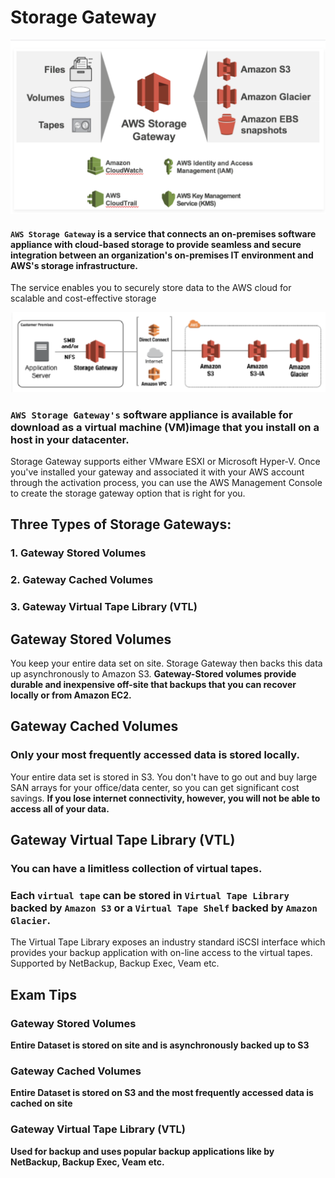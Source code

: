 # Storage Gateway

![Alt Image Text](images/6_1.jpg "body image")

#### `AWS Storage Gateway` is a service that connects an on-premises software appliance with cloud-based storage to provide seamless and secure integration between an organization's on-premises IT environment and AWS's storage infrastructure. 

The service enables you to securely store data to the AWS cloud for scalable and cost-effective storage

![Alt Image Text](images/6_2.jpg "body image")


### `AWS Storage Gateway's` software appliance is available for download as a virtual machine (VM)image that you install on a host in your datacenter.


Storage Gateway supports either VMware ESXI or Microsoft Hyper-V. Once you've installed your gateway and associated it with your AWS account through the activation process, you can use the AWS Management Console to create the storage gateway option that is right for you.


## Three Types of Storage Gateways:

### 1. Gateway Stored Volumes
### 2. Gateway Cached Volumes
### 3. Gateway Virtual Tape Library (VTL)


## Gateway Stored Volumes

You keep your entire data set on site. Storage Gateway then backs this data up asynchronously to Amazon S3. **Gateway-Stored volumes provide durable and inexpensive off-site that backups that you can recover locally or from Amazon EC2.**


## Gateway Cached Volumes

### Only your most frequently accessed data is stored locally.

Your entire data set is stored in S3. You don't have to go out and buy large SAN arrays for your office/data center, so you can get significant cost savings. **If you lose internet connectivity, however, you will not be able to access all of your data.**


## Gateway Virtual Tape Library (VTL)

### You can have a limitless collection of virtual tapes.

### Each `virtual tape` can be stored in `Virtual Tape Library` backed by `Amazon S3` or a `Virtual Tape Shelf` backed by `Amazon Glacier`. 

The Virtual Tape Library exposes an industry standard iSCSI interface which provides your backup application with on-line access to the virtual tapes. Supported by NetBackup, Backup Exec, Veam etc.



## Exam Tips

### Gateway Stored Volumes

**Entire Dataset is stored on site and is asynchronously backed up to S3**

### Gateway Cached Volumes

**Entire Dataset is stored on S3 and the most frequently accessed data is cached on site**

### Gateway Virtual Tape Library (VTL)

**Used for backup and uses popular backup applications like by NetBackup, Backup Exec, Veam etc.**

